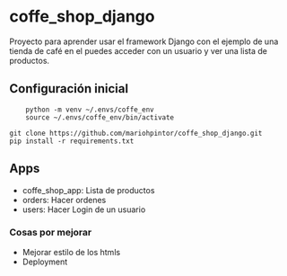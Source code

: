 # coffe_shop_django
Proyecto para aprender usar el framework Django con el ejemplo de una tienda de café en el puedes acceder con un usuario y ver una lista de productos.

## Configuración inicial
```console
    python -m venv ~/.envs/coffe_env
    source ~/.envs/coffe_env/bin/activate
```
```
git clone https://github.com/mariohpintor/coffe_shop_django.git
pip install -r requirements.txt 
```
## Apps
- coffe_shop_app: Lista de productos
- orders: Hacer ordenes
- users: Hacer Login de un usuario

### Cosas por mejorar
- Mejorar estilo de los htmls
- Deployment 